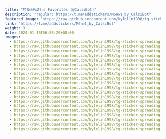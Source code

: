 ```yaml
---
title: "拉斯&#x27;s Favorites (@CalsiBot)"
description: "regular: https://t.me/addstickers/M6nw1_by_CalsiBot"
featured_image: "https://raw.githubusercontent.com/kylelin1998/tg-sticker-spreading-worldwide-images/main/img/78b5f105-b67e-4cb6-8925-a74e9b32abbc.jpg"
link: "https://t.me/addstickers/M6nw1_by_CalsiBot"
weight: 3
date: 2024-01-15T06:58:29+08:00
images:
  - https://raw.githubusercontent.com/kylelin1998/tg-sticker-spreading-worldwide-images/main/img/78b5f105-b67e-4cb6-8925-a74e9b32abbc.jpg
  - https://raw.githubusercontent.com/kylelin1998/tg-sticker-spreading-worldwide-images/main/img/15b0d8fd-20d6-4b83-bf68-9c6b832f9f4f.jpg
  - https://raw.githubusercontent.com/kylelin1998/tg-sticker-spreading-worldwide-images/main/img/692d0e6b-7595-4317-a7fc-1c9537761946.jpg
  - https://raw.githubusercontent.com/kylelin1998/tg-sticker-spreading-worldwide-images/main/img/ffc6ffaf-35dc-460f-b202-0ab49fb4884a.jpg
  - https://raw.githubusercontent.com/kylelin1998/tg-sticker-spreading-worldwide-images/main/img/0df7abdd-2288-4050-8445-337fcfa65a44.jpg
  - https://raw.githubusercontent.com/kylelin1998/tg-sticker-spreading-worldwide-images/main/img/822e9de1-503b-4a06-b4f5-6f8139ccdd42.jpg
  - https://raw.githubusercontent.com/kylelin1998/tg-sticker-spreading-worldwide-images/main/img/0ff86fd4-b3dc-4848-8820-4fd5b82e6508.jpg
  - https://raw.githubusercontent.com/kylelin1998/tg-sticker-spreading-worldwide-images/main/img/00c3c708-7c0b-4deb-b736-3d8b91373330.jpg
  - https://raw.githubusercontent.com/kylelin1998/tg-sticker-spreading-worldwide-images/main/img/05094b01-a878-4d42-adf5-7b2a46652a0f.jpg
  - https://raw.githubusercontent.com/kylelin1998/tg-sticker-spreading-worldwide-images/main/img/2b8f94ea-6c65-4f56-bf8c-e81b006f3e26.jpg
  - https://raw.githubusercontent.com/kylelin1998/tg-sticker-spreading-worldwide-images/main/img/61c1d548-b961-4c8f-9160-e31bd0de8047.jpg
  - https://raw.githubusercontent.com/kylelin1998/tg-sticker-spreading-worldwide-images/main/img/83cfdbed-8289-46cc-97be-065921389584.jpg
  - https://raw.githubusercontent.com/kylelin1998/tg-sticker-spreading-worldwide-images/main/img/8265438d-a7ae-46d0-bf48-65d5ae1c83b6.jpg
  - https://raw.githubusercontent.com/kylelin1998/tg-sticker-spreading-worldwide-images/main/img/40420544-4910-47bf-9095-beec7fac89cc.jpg
  - https://raw.githubusercontent.com/kylelin1998/tg-sticker-spreading-worldwide-images/main/img/93f8ee5a-324a-416d-8332-391cb3026ad4.jpg
  - https://raw.githubusercontent.com/kylelin1998/tg-sticker-spreading-worldwide-images/main/img/d9642cb0-7351-4e5b-b10b-94cc6c01a383.jpg
  - https://raw.githubusercontent.com/kylelin1998/tg-sticker-spreading-worldwide-images/main/img/4fcb1840-0043-409d-b8d4-5daf26552574.jpg
  - https://raw.githubusercontent.com/kylelin1998/tg-sticker-spreading-worldwide-images/main/img/36b7893e-79ff-495c-acba-ee6126f60338.jpg
  - https://raw.githubusercontent.com/kylelin1998/tg-sticker-spreading-worldwide-images/main/img/91bee693-e9eb-486a-98ee-9dcd0ff9ec31.jpg
  - https://raw.githubusercontent.com/kylelin1998/tg-sticker-spreading-worldwide-images/main/img/aadd2a61-7c2b-45db-a9e3-a0337026c0d9.jpg
---
```

